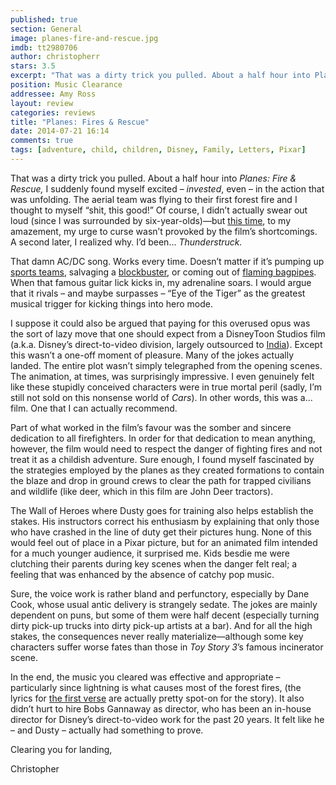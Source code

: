 ```yaml
---
published: true
section: General
image: planes-fire-and-rescue.jpg
imdb: tt2980706
author: christopherr
stars: 3.5
excerpt: "That was a dirty trick you pulled. About a half hour into Planes: Fire & Rescue, I suddenly found myself excited - invested, even - in the action that was unfolding."
position: Music Clearance
addressee: Amy Ross
layout: review
categories: reviews
title: "Planes: Fires & Rescue"
date: 2014-07-21 16:14
comments: true
tags: [adventure, child, children, Disney, Family, Letters, Pixar]
---
```

<p>That was a dirty trick you pulled. About a half hour into <em>Planes: Fire &amp; Rescue,</em> I suddenly found myself excited &ndash; <em>invested</em>, even &ndash; in the action that was unfolding. The aerial team was flying to their first forest fire and I thought to myself &ldquo;shit, this good!&rdquo; Of course, I didn&rsquo;t actually swear out loud (since I was surrounded by six-year-olds)&mdash;but <a href="/letters/2013/8/14/planes.html">this time</a>, to my amazement, my urge to curse wasn&rsquo;t provoked by the film&rsquo;s shortcomings. A second later, I realized why. I&rsquo;d been&hellip;&nbsp;<em>Thunderstruck.</em></p>
<p>That damn AC/DC song. Works every time. Doesn&rsquo;t matter if it&rsquo;s pumping up <a href="http://en.wikipedia.org/wiki/Thunderstruck_(song)#Usage">sports teams</a>, salvaging a <a href="/letters/2012/5/18/battleship.html">blockbuster</a>, or coming out of <a href="http://wgrd.com/kilted-man-plays-acdcs-thunderstruck-on-flaming-bagpipes-video/">flaming bagpipes</a>. When that famous guitar lick kicks in, my adrenaline soars. I would argue that it rivals &ndash; and maybe surpasses &ndash; &ldquo;Eye of the Tiger&rdquo; as the greatest musical trigger for kicking things into hero mode.</p>
<p>I suppose it could also be argued that paying for this overused opus was the sort of lazy move that one should expect from a DisneyToon Studios film (a.k.a. Disney&rsquo;s direct-to-video division, largely outsourced to <a href="http://www.cartoonbrew.com/feature-film/planes-fire-rescue-teaser-trailer-90372.html">India</a>). Except this wasn&rsquo;t a one-off moment of pleasure. Many of the jokes actually landed. The entire plot wasn&rsquo;t simply telegraphed from the opening scenes. The animation, at times, was surprisingly impressive. I even genuinely felt like these stupidly conceived characters were in true mortal peril (sadly, I&rsquo;m still not sold on this nonsense world of <em>Cars</em>). In other words, this was a&hellip; film. One that I can actually recommend.</p>
<p>Part of what worked in the film&rsquo;s favour was the somber and sincere dedication to all firefighters. In order for that dedication to mean anything, however, the film would need to respect the danger of fighting fires and not treat it as a childish adventure. Sure enough, I found myself fascinated by the strategies employed by the planes as they created formations to contain the blaze and drop in ground crews to clear the path for trapped civilians and wildlife (like deer, which in this film are John Deer tractors).</p>
<p>The Wall of Heroes where Dusty goes for training also helps establish the stakes. His instructors correct his enthusiasm by explaining that only those who have crashed in the line of duty get their pictures hung. None of this would feel out of place in a Pixar picture, but for an animated film intended for a much younger audience, it surprised me. Kids besdie me were clutching their parents during key scenes when the danger felt real; a feeling that was enhanced by the absence of catchy pop music.</p>
<p>Sure, the voice work is rather bland and perfunctory, especially by Dane Cook, whose usual antic delivery is strangely sedate. The jokes are mainly dependent on puns, but some of them were half decent (especially turning dirty pick-up trucks into dirty pick-up artists at a bar). And for all the high stakes, the consequences never really materialize&mdash;although some key characters suffer worse fates than those in <em>Toy Story 3</em>&rsquo;s famous incinerator scene.<span style="font-size:12px;">&nbsp;</span></p>
<p>In the end, the music you cleared was effective and appropriate &ndash; particularly since lightning is what causes most of the forest fires, (the lyrics for <a href="http://www.azlyrics.com/lyrics/acdc/thunderstruck.html">the first verse</a> are actually pretty spot-on for the story). It also didn&rsquo;t hurt to hire Bobs Gannaway as director, who has been an in-house director for Disney&rsquo;s direct-to-video work for the past 20 years. It felt like he &ndash; and Dusty &ndash; actually had something to prove.</p>
<p>Clearing you for landing,</p>
<p>Christopher<span style="font-size:12px;">&nbsp;</span></p>